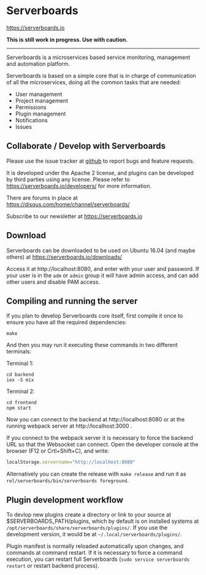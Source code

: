 # Serverboards
https://serverboards.io

**This is still work in progress. Use with caution.**

----

Serverboards is a microservices based service monitoring, management and
automation platform.

Serverboards is based on a simple core that is in charge of communication
of all the microservices, doing all the common tasks that are needed:

* User management
* Project management
* Permissions
* Plugin management
* Notifications
* Issues

## Collaborate / Develop with Serverboards

Please use the issue tracker at
[github](https://github.com/serverboards/serverboards/issues) to report bugs and
feature requests.

It is developed under the Apache 2 license, and plugins can be developed by
third parties using any license. Please refer to
https://serverboards.io/developers/ for more information.

There are forums in place at https://disqus.com/home/channel/serverboards/

Subscribe to our newsletter at https://serverboards.io

## Download

Serverboards can be downloaded to be used on Ubuntu 16.04 (and maybe others) at
https://serverboards.io/downloads/

Access it at http://localhost:8080, and enter with your user and password. If
your user is in the `adm` or `admin` group it will have admin access, and can
add other users and disable PAM access.

## Compiling and running the server

If you plan to develop Serverboards core itself, first compile it once to ensure
you have all the required dependencies:

```shell
make
```

And then you may run it executing these commands in two different terminals:

Terminal 1:
```shell
cd backend
iex -S mix
```

Terminal 2:
```shell
cd frontend
npm start
```

Now you can connect to the backend at http://localhost:8080 or at the running
webpack server at http://localhost:3000 .

If you connect to the webpack server it is necessary to force the backend URL so
that the Websocket can connect. Open the developer console at the browser (F12
or Crtl+Shift+C), and write:

```js
localStorage.servername="http://localhost:8080"
```

Alternatively you can create the release with `make release` and run it as
`rel/serverboards/bin/serverboards foreground`.

## Plugin development workflow

To devlop new plugins create a directory or link to your source at
$SERVERBOARDS_PATH/plugins, which by default is on installed systems at
`/opt/serverboards/share/serverboards/plugins/`. If you use the development
version, it would be at `~/.local/serverboards/plugins/`.

Plugin manifest is normally reloaded automatically upon changes, and commands at
command restart. If it is necessary to force a command execution, you can
restart full Serverboards (`sudo service serverboards restart` or restart
backend process).

